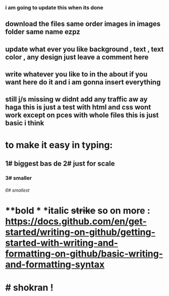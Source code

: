 ### i am going to update this when its done
## download the files same order images in images folder same name ezpz
## update what ever you like background , text , text color , any design just leave a comment here
## write whatever you like to in the about if you want here do it and i am gonna insert everything
## still j/s missing w didnt add any traffic aw ay haga this is just a test with html and css wont work except on pces with whole files this is just basic i think

# to make it easy in typing:
## 1# biggest bas de 2# just for scale
### 3# smaller
###### 6# smallest

# **bold * *italic ~~strike~~ so on more : https://docs.github.com/en/get-started/writing-on-github/getting-started-with-writing-and-formatting-on-github/basic-writing-and-formatting-syntax

# **# shokran !**
